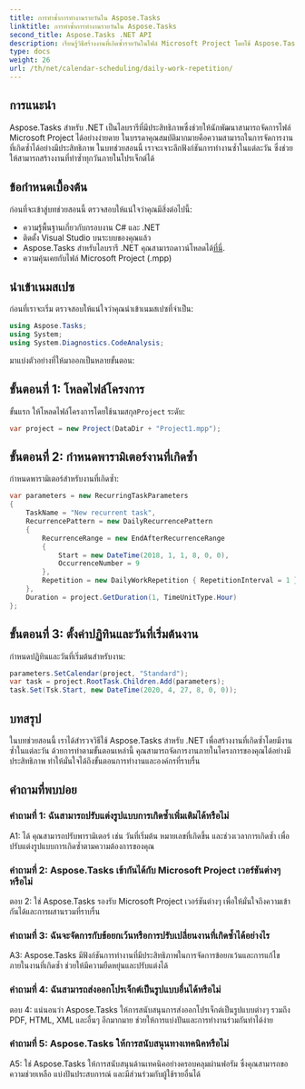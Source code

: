 ```yaml
---
title: การทำซ้ำการทำงานรายวันใน Aspose.Tasks
linktitle: การทำซ้ำการทำงานรายวันใน Aspose.Tasks
second_title: Aspose.Tasks .NET API
description: เรียนรู้วิธีสร้างงานที่เกิดซ้ำรายวันในไฟล์ Microsoft Project โดยใช้ Aspose.Tasks สำหรับ .NET เพิ่มผลผลิตและองค์กรได้อย่างง่ายดาย
type: docs
weight: 26
url: /th/net/calendar-scheduling/daily-work-repetition/
---
```

## การแนะนำ

Aspose.Tasks สำหรับ .NET เป็นไลบรารีที่มีประสิทธิภาพซึ่งช่วยให้นักพัฒนาสามารถจัดการไฟล์ Microsoft Project ได้อย่างง่ายดาย ในบรรดาคุณสมบัติมากมายคือความสามารถในการจัดการงานที่เกิดซ้ำได้อย่างมีประสิทธิภาพ ในบทช่วยสอนนี้ เราจะเจาะลึกฟังก์ชันการทำงานซ้ำในแต่ละวัน ซึ่งช่วยให้สามารถสร้างงานที่ทำซ้ำทุกวันภายในโปรเจ็กต์ได้

## ข้อกำหนดเบื้องต้น

ก่อนที่จะเข้าสู่บทช่วยสอนนี้ ตรวจสอบให้แน่ใจว่าคุณมีสิ่งต่อไปนี้:

- ความรู้พื้นฐานเกี่ยวกับกรอบงาน C# และ .NET
- ติดตั้ง Visual Studio บนระบบของคุณแล้ว
-  Aspose.Tasks สำหรับไลบรารี .NET คุณสามารถดาวน์โหลดได้[ที่นี่](https://releases.aspose.com/tasks/net/).
- ความคุ้นเคยกับไฟล์ Microsoft Project (.mpp)

## นำเข้าเนมสเปซ

ก่อนที่เราจะเริ่ม ตรวจสอบให้แน่ใจว่าคุณนำเข้าเนมสเปซที่จำเป็น:

```csharp
using Aspose.Tasks;
using System;
using System.Diagnostics.CodeAnalysis;


```

มาแบ่งตัวอย่างที่ให้มาออกเป็นหลายขั้นตอน:

## ขั้นตอนที่ 1: โหลดไฟล์โครงการ

ขั้นแรก ให้โหลดไฟล์โครงการโดยใช้นามสกุล`Project` ระดับ:

```csharp
var project = new Project(DataDir + "Project1.mpp");
```

## ขั้นตอนที่ 2: กำหนดพารามิเตอร์งานที่เกิดซ้ำ

กำหนดพารามิเตอร์สำหรับงานที่เกิดซ้ำ:

```csharp
var parameters = new RecurringTaskParameters
{
    TaskName = "New recurrent task",
    RecurrencePattern = new DailyRecurrencePattern
    {
        RecurrenceRange = new EndAfterRecurrenceRange
        {
            Start = new DateTime(2018, 1, 1, 8, 0, 0),
            OccurrenceNumber = 9
        },
        Repetition = new DailyWorkRepetition { RepetitionInterval = 1 }
    },
    Duration = project.GetDuration(1, TimeUnitType.Hour)
};
```

## ขั้นตอนที่ 3: ตั้งค่าปฏิทินและวันที่เริ่มต้นงาน

กำหนดปฏิทินและวันที่เริ่มต้นสำหรับงาน:

```csharp
parameters.SetCalendar(project, "Standard");
var task = project.RootTask.Children.Add(parameters);
task.Set(Tsk.Start, new DateTime(2020, 4, 27, 8, 0, 0));
```

## บทสรุป

ในบทช่วยสอนนี้ เราได้สำรวจวิธีใช้ Aspose.Tasks สำหรับ .NET เพื่อสร้างงานที่เกิดซ้ำโดยมีงานซ้ำในแต่ละวัน ด้วยการทำตามขั้นตอนเหล่านี้ คุณสามารถจัดการงานภายในโครงการของคุณได้อย่างมีประสิทธิภาพ ทำให้มั่นใจได้ถึงขั้นตอนการทำงานและองค์กรที่ราบรื่น

## คำถามที่พบบ่อย

### คำถามที่ 1: ฉันสามารถปรับแต่งรูปแบบการเกิดซ้ำเพิ่มเติมได้หรือไม่

A1: ได้ คุณสามารถปรับพารามิเตอร์ เช่น วันที่เริ่มต้น หมายเลขที่เกิดขึ้น และช่วงเวลาการเกิดซ้ำ เพื่อปรับแต่งรูปแบบการเกิดซ้ำตามความต้องการของคุณ

### คำถามที่ 2: Aspose.Tasks เข้ากันได้กับ Microsoft Project เวอร์ชันต่างๆ หรือไม่

ตอบ 2: ใช่ Aspose.Tasks รองรับ Microsoft Project เวอร์ชันต่างๆ เพื่อให้มั่นใจถึงความเข้ากันได้และการผสานรวมที่ราบรื่น

### คำถามที่ 3: ฉันจะจัดการกับข้อยกเว้นหรือการปรับเปลี่ยนงานที่เกิดซ้ำได้อย่างไร

A3: Aspose.Tasks มีฟังก์ชันการทำงานที่มีประสิทธิภาพในการจัดการข้อยกเว้นและการแก้ไขภายในงานที่เกิดซ้ำ ช่วยให้มีความยืดหยุ่นและปรับแต่งได้

### คำถามที่ 4: ฉันสามารถส่งออกโปรเจ็กต์เป็นรูปแบบอื่นได้หรือไม่

ตอบ 4: แน่นอนว่า Aspose.Tasks ให้การสนับสนุนการส่งออกโปรเจ็กต์เป็นรูปแบบต่างๆ รวมถึง PDF, HTML, XML และอื่นๆ อีกมากมาย ช่วยให้การแบ่งปันและการทำงานร่วมกันทำได้ง่าย

### คำถามที่ 5: Aspose.Tasks ให้การสนับสนุนทางเทคนิคหรือไม่

A5: ใช่ Aspose.Tasks ให้การสนับสนุนด้านเทคนิคอย่างครอบคลุมผ่านฟอรัม ซึ่งคุณสามารถขอความช่วยเหลือ แบ่งปันประสบการณ์ และมีส่วนร่วมกับผู้ใช้รายอื่นได้